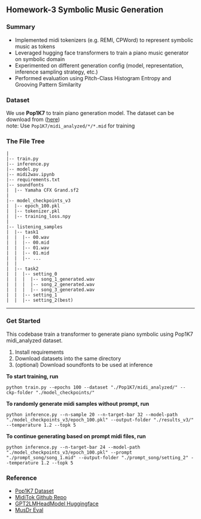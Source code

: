 ## Homework-3 Symbolic Music Generation

### Summary
- Implemented midi tokenizers (e.g. REMI, CPWord) to represent symbolic music as tokens
- Leveraged hugging face transformers to train a piano music generator on symbolic domain
- Experimented on different generation config (model, representation, inference sampling strategy, etc.)
- Performed evaluation using Pitch-Class Histogram Entropy and Grooving Pattern Similarity 

### Dataset
We use **Pop1K7** to train piano generation model. The dataset can be download from ([here](https://zenodo.org/records/13167761)) \
note: Use `Pop1K7/midi_analyzed/*/*.mid` for training

### The File Tree

```
|
|-- train.py
|-- inference.py
|-- model.py
|-- midi2wav.ipynb
|-- requirements.txt
|-- soundfonts
|  |-- Yamaha CFX Grand.sf2
|  
|-- model_checkpoints_v3
|  |-- epoch_100.pkl
|  |-- tokenizer.pkl
|  |-- training_loss.npy
|  
|-- listening_samples
|  |-- task1
|  |  |-- 00.wav
|  |  |-- 00.mid
|  |  |-- 01.wav
|  |  |-- 01.mid
|  |  |-- ...
|  |
|  |-- task2
|  |  |-- setting_0
|  |  |  |-- song_1_generated.wav
|  |  |  |-- song_2_generated.wav
|  |  |  |-- song_3_generated.wav
|  |  |-- setting_1
|  |  |-- setting_2(best)
```

---
### Get Started

This codebase train a transformer to generate piano symbolic using Pop1K7 midi_analyzed dataset.

1. Install requirements
2. Download datasets into the same directory
3. (optional) Download soundfonts to be used at inference

**To start training, run**
```
python train.py --epochs 100 --dataset "./Pop1K7/midi_analyzed/" --ckp-folder "./model_checkpoints/"
```

**To randomly generate midi samples without prompt, run**
```
python inference.py --n-sample 20 --n-target-bar 32 --model-path "./model_checkpoints_v3/epoch_100.pkl" --output-folder "./results_v3/" --temperature 1.2 --topk 5
```

**To continue generating based on prompt midi files, run**
```
python inference.py --n-target-bar 24 --model-path "./model_checkpoints_v3/epoch_100.pkl" --prompt "./prompt_song/song_1.mid" --output-folder "./prompt_song/setting_2" --temperature 1.2 --topk 5
```

### Reference
- [Pop1K7 Dataset](https://zenodo.org/records/13167761)
- [MidiTok Github Repo](https://github.com/Natooz/MidiTok)
- [GPT2LMHeadModel Huggingface](https://huggingface.co/docs/transformers/v4.46.2/en/model_doc/gpt2#transformers.GPT2LMHeadModel)
- [MusDr Eval](https://github.com/slSeanWU/MusDr)
